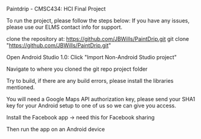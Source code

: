 Paintdrip - CMSC434: HCI Final Project

To run the project, please follow the steps below:
If you have any issues, please use our ELMS contact info for support.

clone the repository at: https://github.com/JBWills/PaintDrip.git
	git clone "https://github.com/JBWills/PaintDrip.git"

Open Android Studio 1.0:
	Click "Import Non-Android Studio project"

Navigate to where you cloned the git repo project folder

Try to build, if there are any build errors, please install the libraries mentioned.

You will need a Google Maps API authorization key, please send your SHA1 key for your Android setup to one of us so we can give you access.

Install the Facebook app -> need this for Facebook sharing

Then run the app on an Android device

